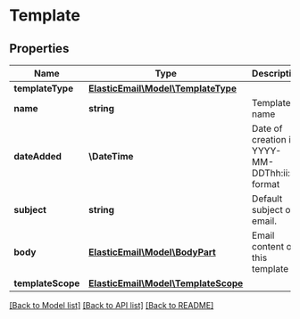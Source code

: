 # Template

## Properties
Name | Type | Description | Notes
------------ | ------------- | ------------- | -------------
**templateType** | [**ElasticEmail\Model\TemplateType**](TemplateType.md) |  | [optional] 
**name** | **string** | Template name | [optional] 
**dateAdded** | **\DateTime** | Date of creation in YYYY-MM-DDThh:ii:ss format | [optional] 
**subject** | **string** | Default subject of email. | [optional] 
**body** | [**ElasticEmail\Model\BodyPart**](BodyPart.md) | Email content of this template | [optional] 
**templateScope** | [**ElasticEmail\Model\TemplateScope**](TemplateScope.md) |  | [optional] 

[[Back to Model list]](../README.md#documentation-for-models) [[Back to API list]](../README.md#documentation-for-api-endpoints) [[Back to README]](../README.md)


